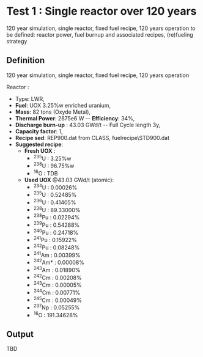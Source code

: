 Test 1 : Single reactor over 120 years
=============================================

120 year simulation, single reactor, fixed fuel recipe, 120 years operation to be defined: reactor power, fuel burnup and associated recipes, (re)fueling strategy

Definition
----------------
120 year simulation, single reactor, fixed fuel recipe, 120 years operation

Reactor : 
* Type: LWR, 
* **Fuel**: UOX 3.25%w enriched uranium, 
* **Mass**: 82 tons (Oxyde Metal),
* **Thermal Power**: 2875e6 W -- **Efficiency**: 34%,  
* **Discharge burn-up** : 43.03 GWd/t -- Full Cycle length 3y, 
* **Capacity factor**: 1, 
* **Recipe sed**: REP900.dat from CLASS, fuelrecipe\STD900.dat
* **Suggested recipe**:
  * **Fresh UOX** :
    * <sup>235</sup>U   :    3.25%w
    * <sup>238</sup>U   :   96.75%w
    * <sup>16</sup>O    :   TDB
  * **Used UOX** @43.03 GWd/t (atomic):
    * <sup>234</sup>U   :   0.00026%
    * <sup>235</sup>U   :   0.52485%
    * <sup>236</sup>U   :   0.41405%
    * <sup>238</sup>U   :  89.33000%
    * <sup>238</sup>Pu  :   0.02294%
    * <sup>239</sup>Pu  :   0.54288%
    * <sup>240</sup>Pu  :   0.24718%
    * <sup>241</sup>Pu  :   0.15922%
    * <sup>242</sup>Pu  :   0.08248%
    * <sup>241</sup>Am  :   0.00399%
    * <sup>242</sup>Am* :   0.00008%
    * <sup>243</sup>Am  :   0.01890%
    * <sup>242</sup>Cm  :   0.00208%
    * <sup>243</sup>Cm  :   0.00005%
    * <sup>244</sup>Cm  :   0.00771%
    * <sup>245</sup>Cm  :   0.00049%
    * <sup>237</sup>Np  :   0.05255%
    * <sup>16</sup>O    : 191.34628%

Output
----------
TBD
